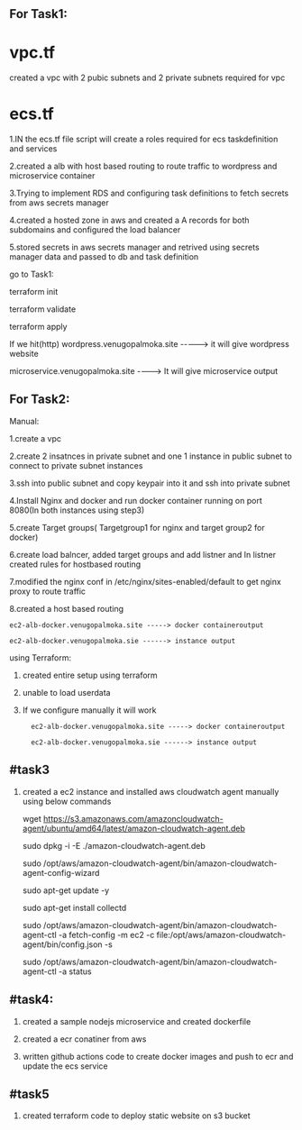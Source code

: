 #
For Task1:
----------
vpc.tf
=========
created a vpc with 2 pubic subnets and 2 private subnets required for vpc

ecs.tf 
========

1.IN the ecs.tf file script will create a roles required for ecs taskdefinition and services

2.created a alb with host based routing to route traffic to wordpress and microservice container 

3.Trying to implement RDS and configuring task definitions to fetch secrets from aws secrets manager

4.created a hosted zone in aws and created a A records for both subdomains and configured the load balancer

5.stored secrets in aws secrets manager and retrived using secrets manager data  and passed to db and task definition 

go to Task1:

terraform init

terraform validate

terraform apply


If we hit(http) 
 wordpress.venugopalmoka.site  -----> it will give wordpress website
 
 microservice.venugopalmoka.site ----> It will give microservice output



 

For Task2:
---------
Manual:

1.create a vpc 

2.create 2 insatnces in private subnet and one 1 instance in public subnet to connect to private subnet instances

3.ssh into public subnet and  copy keypair into it and ssh into private subnet

4.Install Nginx and docker and run docker container running on port 8080(In both instances using step3)

5.create Target groups( Targetgroup1 for nginx and target group2 for docker)

6.create load balncer, added target groups and add listner and In listner created rules for hostbased routing

7.modified the nginx conf in /etc/nginx/sites-enabled/default to get nginx proxy to route traffic

8.created a host based routing 

    ec2-alb-docker.venugopalmoka.site -----> docker containeroutput
    
    ec2-alb-docker.venugopalmoka.sie ------> instance output

using Terraform:
1. created entire setup using terraform 

2. unable to load userdata

3. If we configure manually it will work
   
         ec2-alb-docker.venugopalmoka.site -----> docker containeroutput
   
         ec2-alb-docker.venugopalmoka.sie ------> instance output

#task3
-----------------
1. created a ec2 instance and installed aws cloudwatch agent manually using below commands

    wget https://s3.amazonaws.com/amazoncloudwatch-agent/ubuntu/amd64/latest/amazon-cloudwatch-agent.deb
   
    sudo dpkg -i -E ./amazon-cloudwatch-agent.deb
    
    sudo /opt/aws/amazon-cloudwatch-agent/bin/amazon-cloudwatch-agent-config-wizard
   
    sudo apt-get update -y
    
    sudo apt-get install collectd
    
    sudo /opt/aws/amazon-cloudwatch-agent/bin/amazon-cloudwatch-agent-ctl -a fetch-config -m ec2 -c file:/opt/aws/amazon-cloudwatch-agent/bin/config.json -s
    
    sudo /opt/aws/amazon-cloudwatch-agent/bin/amazon-cloudwatch-agent-ctl -a status

#task4:
---------

1. created a sample nodejs microservice and created dockerfile

2. created a ecr conatiner from aws 

3. written github actions code to create docker images and push to ecr and update the ecs service


#task5
-----------

1. created terraform code to deploy static website on s3 bucket 


